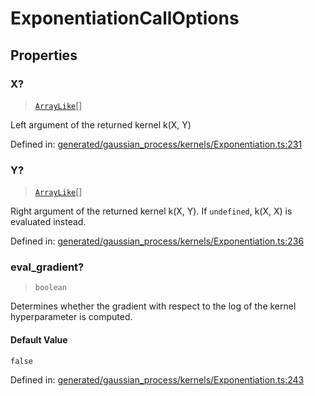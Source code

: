 # ExponentiationCallOptions

## Properties

### X?

> [`ArrayLike`](../types/ArrayLike.md)[]

Left argument of the returned kernel k(X, Y)

Defined in:  [generated/gaussian\_process/kernels/Exponentiation.ts:231](https://github.com/transitive-bullshit/scikit-learn-ts/blob/122b3c0/packages/sklearn/src/generated/gaussian_process/kernels/Exponentiation.ts#L231)

### Y?

> [`ArrayLike`](../types/ArrayLike.md)[]

Right argument of the returned kernel k(X, Y). If `undefined`, k(X, X) is evaluated instead.

Defined in:  [generated/gaussian\_process/kernels/Exponentiation.ts:236](https://github.com/transitive-bullshit/scikit-learn-ts/blob/122b3c0/packages/sklearn/src/generated/gaussian_process/kernels/Exponentiation.ts#L236)

### eval\_gradient?

> `boolean`

Determines whether the gradient with respect to the log of the kernel hyperparameter is computed.

#### Default Value

`false`

Defined in:  [generated/gaussian\_process/kernels/Exponentiation.ts:243](https://github.com/transitive-bullshit/scikit-learn-ts/blob/122b3c0/packages/sklearn/src/generated/gaussian_process/kernels/Exponentiation.ts#L243)
